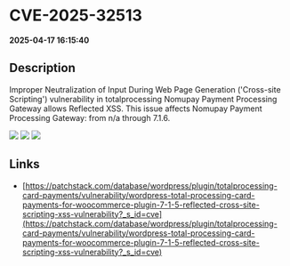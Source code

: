 # CVE-2025-32513

**2025-04-17 16:15:40**

## Description
Improper Neutralization of Input During Web Page Generation ('Cross-site Scripting') vulnerability in totalprocessing Nomupay Payment Processing Gateway allows Reflected XSS. This issue affects Nomupay Payment Processing Gateway: from n/a through 7.1.6.

![](https://img.shields.io/static/v1?label=Score&message=7.1&color=red)
![](https://img.shields.io/static/v1?label=Severity&message=HIGH&color=red)
![](https://img.shields.io/static/v1?label=CWE&message=XSS&color=green)

## Links
- [https://patchstack.com/database/wordpress/plugin/totalprocessing-card-payments/vulnerability/wordpress-total-processing-card-payments-for-woocommerce-plugin-7-1-5-reflected-cross-site-scripting-xss-vulnerability?_s_id=cve](https://patchstack.com/database/wordpress/plugin/totalprocessing-card-payments/vulnerability/wordpress-total-processing-card-payments-for-woocommerce-plugin-7-1-5-reflected-cross-site-scripting-xss-vulnerability?_s_id=cve)
